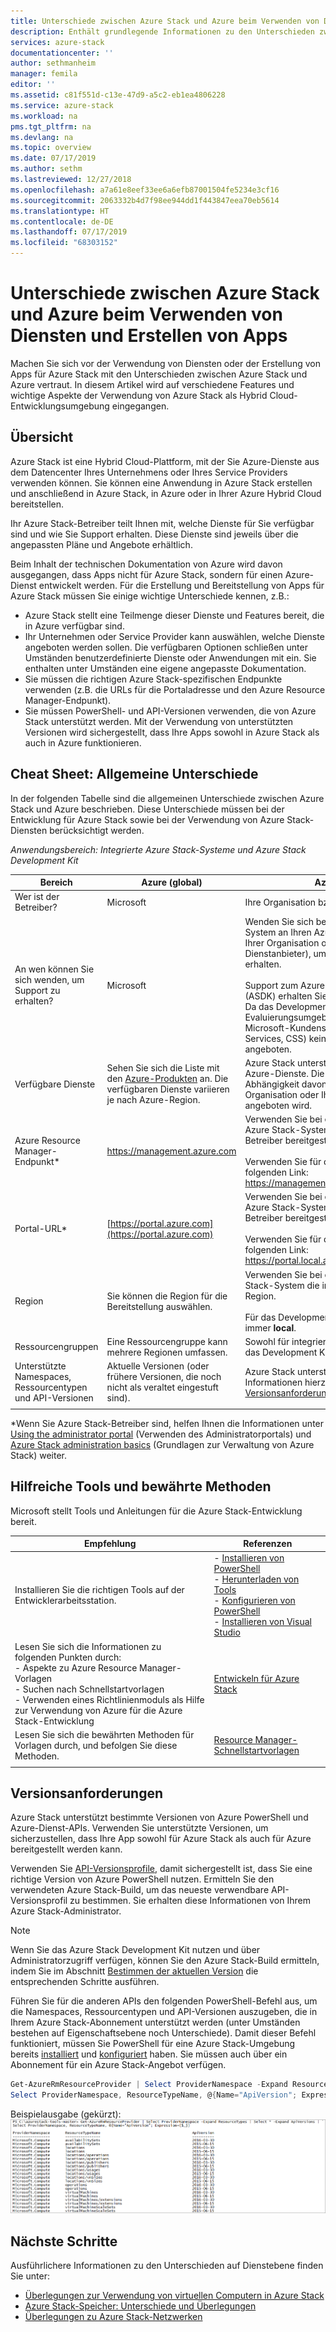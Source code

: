 ```yaml
---
title: Unterschiede zwischen Azure Stack und Azure beim Verwenden von Diensten und Erstellen von Apps | Microsoft-Dokumentation
description: Enthält grundlegende Informationen zu den Unterschieden zwischen Azure und Azure Stack beim Verwenden von Diensten und Erstellen von Apps.
services: azure-stack
documentationcenter: ''
author: sethmanheim
manager: femila
editor: ''
ms.assetid: c81f551d-c13e-47d9-a5c2-eb1ea4806228
ms.service: azure-stack
ms.workload: na
pms.tgt_pltfrm: na
ms.devlang: na
ms.topic: overview
ms.date: 07/17/2019
ms.author: sethm
ms.lastreviewed: 12/27/2018
ms.openlocfilehash: a7a61e8eef33ee6a6efb87001504fe5234e3cf16
ms.sourcegitcommit: 2063332b4d7f98ee944dd1f443847eea70eb5614
ms.translationtype: HT
ms.contentlocale: de-DE
ms.lasthandoff: 07/17/2019
ms.locfileid: "68303152"
---
```

# <a name="differences-between-azure-stack-and-azure-when-using-services-and-building-apps"></a>Unterschiede zwischen Azure Stack und Azure beim Verwenden von Diensten und Erstellen von Apps

Machen Sie sich vor der Verwendung von Diensten oder der Erstellung von Apps für Azure Stack mit den Unterschieden zwischen Azure Stack und Azure vertraut. In diesem Artikel wird auf verschiedene Features und wichtige Aspekte der Verwendung von Azure Stack als Hybrid Cloud-Entwicklungsumgebung eingegangen.

## <a name="overview"></a>Übersicht

Azure Stack ist eine Hybrid Cloud-Plattform, mit der Sie Azure-Dienste aus dem Datencenter Ihres Unternehmens oder Ihres Service Providers verwenden können. Sie können eine Anwendung in Azure Stack erstellen und anschließend in Azure Stack, in Azure oder in Ihrer Azure Hybrid Cloud bereitstellen.

Ihr Azure Stack-Betreiber teilt Ihnen mit, welche Dienste für Sie verfügbar sind und wie Sie Support erhalten. Diese Dienste sind jeweils über die angepassten Pläne und Angebote erhältlich.

Beim Inhalt der technischen Dokumentation von Azure wird davon ausgegangen, dass Apps nicht für Azure Stack, sondern für einen Azure-Dienst entwickelt werden. Für die Erstellung und Bereitstellung von Apps für Azure Stack müssen Sie einige wichtige Unterschiede kennen, z.B.:

* Azure Stack stellt eine Teilmenge dieser Dienste und Features bereit, die in Azure verfügbar sind.
* Ihr Unternehmen oder Service Provider kann auswählen, welche Dienste angeboten werden sollen. Die verfügbaren Optionen schließen unter Umständen benutzerdefinierte Dienste oder Anwendungen mit ein. Sie enthalten unter Umständen eine eigene angepasste Dokumentation.
* Sie müssen die richtigen Azure Stack-spezifischen Endpunkte verwenden (z.B. die URLs für die Portaladresse und den Azure Resource Manager-Endpunkt).
* Sie müssen PowerShell- und API-Versionen verwenden, die von Azure Stack unterstützt werden. Mit der Verwendung von unterstützten Versionen wird sichergestellt, dass Ihre Apps sowohl in Azure Stack als auch in Azure funktionieren.

## <a name="cheat-sheet-high-level-differences"></a>Cheat Sheet: Allgemeine Unterschiede

In der folgenden Tabelle sind die allgemeinen Unterschiede zwischen Azure Stack und Azure beschrieben. Diese Unterschiede müssen bei der Entwicklung für Azure Stack sowie bei der Verwendung von Azure Stack-Diensten berücksichtigt werden.

*Anwendungsbereich: Integrierte Azure Stack-Systeme und Azure Stack Development Kit*

| Bereich | Azure (global) | Azure Stack |
| -------- | ------------- | ----------|
| Wer ist der Betreiber? | Microsoft | Ihre Organisation bzw. Ihr Dienstanbieter.|
| An wen können Sie sich wenden, um Support zu erhalten? | Microsoft | Wenden Sie sich bei einem integrierten System an Ihren Azure Stack-Betreiber (in Ihrer Organisation oder bei Ihrem Dienstanbieter), um Unterstützung zu erhalten.<br><br>Support zum Azure Stack Development Kit (ASDK) erhalten Sie in den [Microsoft-Foren](https://social.msdn.microsoft.com/Forums/en-US/home?forum=AzureStack). Da das Development Kit eine Evaluierungsumgebung ist, wird über den Microsoft-Kundensupport (Customer Support Services, CSS) kein offizieller Support angeboten.
| Verfügbare Dienste | Sehen Sie sich die Liste mit den [Azure-Produkten](https://azure.microsoft.com/services/?b=17.04b) an. Die verfügbaren Dienste variieren je nach Azure-Region. | Azure Stack unterstützt eine Teilgruppe der Azure-Dienste. Die Dienste variieren in Abhängigkeit davon, was von Ihrer Organisation oder Ihrem Dienstanbieter angeboten wird.
| Azure Resource Manager-Endpunkt* | https://management.azure.com | Verwenden Sie bei einem integrierten Azure Stack-System den vom Azure Stack-Betreiber bereitgestellten Endpunkt.<br><br>Verwenden Sie für das Development Kit den folgenden Link: https://management.local.azurestack.external.
| Portal-URL* | [https://portal.azure.com](https://portal.azure.com) | Verwenden Sie bei einem integrierten Azure Stack-System die vom Azure Stack-Betreiber bereitgestellte URL.<br><br>Verwenden Sie für das Development Kit den folgenden Link: https://portal.local.azurestack.external.
| Region | Sie können die Region für die Bereitstellung auswählen. | Verwenden Sie bei einem integrierten Azure Stack-System die im System verfügbare Region.<br><br>Für das Development Kit lautet die Region immer **local**.
| Ressourcengruppen | Eine Ressourcengruppe kann mehrere Regionen umfassen. | Sowohl für integrierte Systeme als auch für das Development Kit gibt es nur eine Region.
|Unterstützte Namespaces, Ressourcentypen und API-Versionen | Aktuelle Versionen (oder frühere Versionen, die noch nicht als veraltet eingestuft sind). | Azure Stack unterstützt bestimmte Versionen. Informationen hierzu finden Sie im Abschnitt [Versionsanforderungen](#version-requirements) dieses Artikels.
| | |

*Wenn Sie Azure Stack-Betreiber sind, helfen Ihnen die Informationen unter [Using the administrator portal](../operator/azure-stack-manage-portals.md) (Verwenden des Administratorportals) und [Azure Stack administration basics](../operator/azure-stack-manage-basics.md) (Grundlagen zur Verwaltung von Azure Stack) weiter.

## <a name="helpful-tools-and-best-practices"></a>Hilfreiche Tools und bewährte Methoden

Microsoft stellt Tools und Anleitungen für die Azure Stack-Entwicklung bereit.

| Empfehlung | Referenzen |
| -------- | ------------- |
| Installieren Sie die richtigen Tools auf der Entwicklerarbeitsstation. | - [Installieren von PowerShell](../operator/azure-stack-powershell-install.md)<br>- [Herunterladen von Tools](../operator/azure-stack-powershell-download.md)<br>- [Konfigurieren von PowerShell](azure-stack-powershell-configure-user.md)<br>- [Installieren von Visual Studio](azure-stack-install-visual-studio.md) 
| Lesen Sie sich die Informationen zu folgenden Punkten durch:<br>- Aspekte zu Azure Resource Manager-Vorlagen<br>- Suchen nach Schnellstartvorlagen<br>- Verwenden eines Richtlinienmoduls als Hilfe zur Verwendung von Azure für die Azure Stack-Entwicklung | [Entwickeln für Azure Stack](azure-stack-developer.md) | 
| Lesen Sie sich die bewährten Methoden für Vorlagen durch, und befolgen Sie diese Methoden. | [Resource Manager-Schnellstartvorlagen](https://github.com/Azure/azure-quickstart-templates/blob/master/1-CONTRIBUTION-GUIDE/best-practices.md)
| | |

## <a name="version-requirements"></a>Versionsanforderungen

Azure Stack unterstützt bestimmte Versionen von Azure PowerShell und Azure-Dienst-APIs. Verwenden Sie unterstützte Versionen, um sicherzustellen, dass Ihre App sowohl für Azure Stack als auch für Azure bereitgestellt werden kann.

Verwenden Sie [API-Versionsprofile](azure-stack-version-profiles.md), damit sichergestellt ist, dass Sie eine richtige Version von Azure PowerShell nutzen. Ermitteln Sie den verwendeten Azure Stack-Build, um das neueste verwendbare API-Versionsprofil zu bestimmen. Sie erhalten diese Informationen von Ihrem Azure Stack-Administrator.

> [!NOTE]
> Wenn Sie das Azure Stack Development Kit nutzen und über Administratorzugriff verfügen, können Sie den Azure Stack-Build ermitteln, indem Sie im Abschnitt [Bestimmen der aktuellen Version](../operator/azure-stack-updates.md#determine-the-current-version) die entsprechenden Schritte ausführen.

Führen Sie für die anderen APIs den folgenden PowerShell-Befehl aus, um die Namespaces, Ressourcentypen und API-Versionen auszugeben, die in Ihrem Azure Stack-Abonnement unterstützt werden (unter Umständen bestehen auf Eigenschaftsebene noch Unterschiede). Damit dieser Befehl funktioniert, müssen Sie PowerShell für eine Azure Stack-Umgebung bereits [installiert](../operator/azure-stack-powershell-install.md) und [konfiguriert](azure-stack-powershell-configure-user.md) haben. Sie müssen auch über ein Abonnement für ein Azure Stack-Angebot verfügen.

```powershell
Get-AzureRmResourceProvider | Select ProviderNamespace -Expand ResourceTypes | Select * -Expand ApiVersions | `
Select ProviderNamespace, ResourceTypeName, @{Name="ApiVersion"; Expression={$_}} 
```

Beispielausgabe (gekürzt): ![Beispielausgabe für den Befehl „Get-AzureRmResourceProvider“](media/azure-stack-considerations/image1.png)

## <a name="next-steps"></a>Nächste Schritte

Ausführlichere Informationen zu den Unterschieden auf Dienstebene finden Sie unter:

* [Überlegungen zur Verwendung von virtuellen Computern in Azure Stack](azure-stack-vm-considerations.md)
* [Azure Stack-Speicher: Unterschiede und Überlegungen](azure-stack-acs-differences.md)
* [Überlegungen zu Azure Stack-Netzwerken](azure-stack-network-differences.md)
